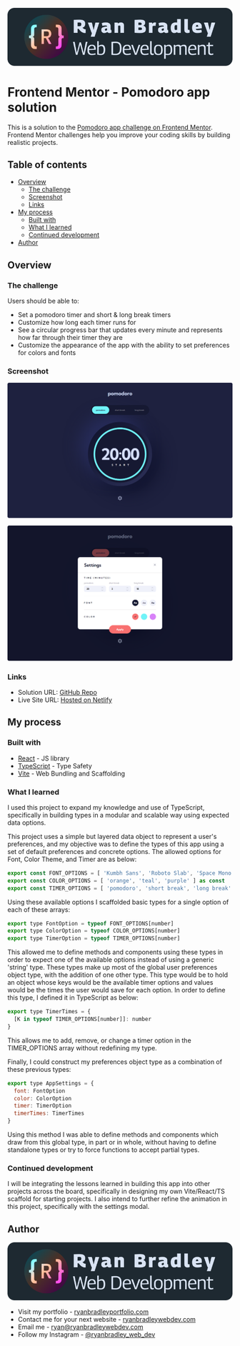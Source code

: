 ![Ryan Bradley Web Development](./documentation/web-dev-logo.svg)

# Frontend Mentor - Pomodoro app solution

This is a solution to the [Pomodoro app challenge on Frontend Mentor](https://www.frontendmentor.io/challenges/pomodoro-app-KBFnycJ6G). Frontend Mentor challenges help you improve your coding skills by building realistic projects. 

## Table of contents

- [Overview](#overview)
  - [The challenge](#the-challenge)
  - [Screenshot](#screenshot)
  - [Links](#links)
- [My process](#my-process)
  - [Built with](#built-with)
  - [What I learned](#what-i-learned)
  - [Continued development](#continued-development)
- [Author](#author)

## Overview

### The challenge

Users should be able to:

- Set a pomodoro timer and short & long break timers
- Customize how long each timer runs for
- See a circular progress bar that updates every minute and represents how far through their timer they are
- Customize the appearance of the app with the ability to set preferences for colors and fonts

### Screenshot

![](./documentation/screenshot-desktop.png)

![](./documentation/screenshot-desktop-settings.png)

### Links

- Solution URL: [GitHub Repo](https://github.com/ryanbradley-webdev/pomodoro)
- Live Site URL: [Hosted on Netlify](https://pomodoro-app-rbwd.netlify.app/)

## My process

### Built with

- [React](https://reactjs.org/) - JS library
- [TypeScript](https://www.typescriptlang.org/) - Type Safety
- [Vite](https://vitejs.dev/) - Web Bundling and Scaffolding

### What I learned

I used this project to expand my knowledge and use of TypeScript, specifically in building types in a modular and scalable way using expected data options.

This project uses a simple but layered data object to represent a user's preferences, and my objective was to define the types of this app using a set of default preferences and concrete options. The allowed options for Font, Color Theme, and Timer are as below:

```js
export const FONT_OPTIONS = [ 'Kumbh Sans', 'Roboto Slab', 'Space Mono' ] as const
export const COLOR_OPTIONS = [ 'orange', 'teal', 'purple' ] as const
export const TIMER_OPTIONS = [ 'pomodoro', 'short break', 'long break' ] as const
```

Using these available options I scaffolded basic types for a single option of each of these arrays:

```js
export type FontOption = typeof FONT_OPTIONS[number]
export type ColorOption = typeof COLOR_OPTIONS[number]
export type TimerOption = typeof TIMER_OPTIONS[number]
```

This allowed me to define methods and components using these types in order to expect one of the available options instead of using a generic 'string' type. These types make up most of the global user preferences object type, with the addition of one other type. This type would be to hold an object whose keys would be the available timer options and values would be the times the user would save for each option. In order to define this type, I defined it in TypeScript as below:

```js
export type TimerTimes = {
  [K in typeof TIMER_OPTIONS[number]]: number
}
```

This allows me to add, remove, or change a timer option in the TIMER_OPTIONS array without redefining my type.

Finally, I could construct my preferences object type as a combination of these previous types:

```js
export type AppSettings = {
  font: FontOption
  color: ColorOption
  timer: TimerOption
  timerTimes: TimerTimes
}
```

Using this method I was able to define methods and components which draw from this global type, in part or in whole, without having to define standalone types or try to force functions to accept partial types.

### Continued development

I will be integrating the lessons learned in building this app into other projects across the board, specifically in designing my own Vite/React/TS scaffold for starting projects. I also intend to further refine the animation in this project, specifically with the settings modal.

## Author

![Ryan Bradley Web Development](./documentation//web-dev-logo.svg)

- Visit my portfolio - [ryanbradleyportfolio.com](https://ryanbradleyportfolio.com)
- Contact me for your next website - [ryanbradleywebdev.com](https://ryanbradleywebdev.com)
- Email me - [ryan@ryanbradleywebdev.com](ryan@ryanbradleywebdev.com)
- Follow my Instagram - [@ryanbradley_web_dev](https://www.instagram.com/ryanbradley_web_dev/)

